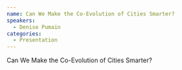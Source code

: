 ```yaml
--- 
name: Can We Make the Co-Evolution of Cities Smarter? 
speakers: 
  - Denise Pumain 
categories:
  - Presentation
---
```


Can We Make the Co-Evolution of Cities Smarter?